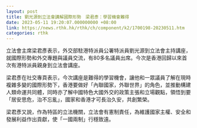 ```yaml
---
layout: post
title: 劉光源到立法會講解國際形勢　梁君彥：學習機會難得
date: 2023-05-11 19:20:07.000000000 +08:00
link: https://news.rthk.hk/rthk/ch/component/k2/1700198-20230511.htm
categories: rthk
---
```


立法會主席梁君彥表示，外交部駐港特派員公署特派員劉光源到立法會主持講座，就國際形勢和外交專題與議員交流，有80多名議員出席。今次是香港回歸以來首次有港特派員親身到立法會講座。

梁君彥在社交專頁表示，今次講座是難得的學習機會，讓他和一眾議員了解在現時複雜多變的國際形勢下，香港要做好「內聯國家，外聯世界」的角色，並推動構建人類命運共同體，同時亦了解中國特色大國外交的政策主張和立場觀點，領悟到要「居安思危，治不忘亂」，國家和香港才可長治久安，共創繁榮。

梁君彥又說，作為特區的立法機關，立法會有憲制責任，為維護國家主權、安全和發展利益作出貢獻，使「一國兩制」行穩致遠。

